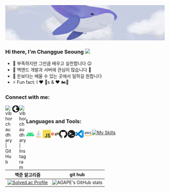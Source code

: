 ![git_banner](./git_banner_final.jpg)
### Hi there, I'm Changgue Seoung <img src="https://media.giphy.com/media/hvRJCLFzcasrR4ia7z/giphy.gif" width="25px">

- 🔭 부족하지만 그만큼 배우고 실천합니다 😉
- 🌱 백앤드 개발과 서버에 관심이 많습니다 🤣
- 👯 돈보다는 배울 수 있는 곳에서 일하길 원합니다
- ⚡ Fun fact: I ❤️ 🐶s & ❤️ 🏍🏀

### Connect with me:

[<img align="left" alt="vibhorchaudhary | GitHub" width="22px" src="https://cdn.jsdelivr.net/npm/simple-icons@v3/icons/github.svg" />][github]
[<img align="left" alt="vibhorchaudhary | XDA Developers" width="22px" src="https://raw.githubusercontent.com/iconic/open-iconic/master/svg/globe.svg" />][website]
[<img align="left" alt="vibhorchaudhary | Instagram" width="22px" src="https://cdn.jsdelivr.net/npm/simple-icons@v3/icons/instagram.svg" />][instagram]

<br />

### Languages and Tools:
[![My Skills](https://skillicons.dev/icons?i=java,kotlin,nodejs,figma,cpp&theme=light)](https://skillicons.dev)
<img align="left" alt="Android" width="26px" src="https://raw.githubusercontent.com/github/explore/80688e429a7d4ef2fca1e82350fe8e3517d3494d/topics/android/android.png" />
<img align="left" alt="Java" width="26px" src="https://raw.githubusercontent.com/github/explore/80688e429a7d4ef2fca1e82350fe8e3517d3494d/topics/java/java.png" />
<img align="left" alt="JavaScript" width="26px" src="https://raw.githubusercontent.com/github/explore/80688e429a7d4ef2fca1e82350fe8e3517d3494d/topics/javascript/javascript.png" />
<img align="left" alt="Git" width="26px" src="https://raw.githubusercontent.com/github/explore/80688e429a7d4ef2fca1e82350fe8e3517d3494d/topics/git/git.png" />
<img align="left" alt="GitHub" width="26px" src="https://raw.githubusercontent.com/github/explore/78df643247d429f6cc873026c0622819ad797942/topics/github/github.png" />
<img align="left" alt="Terminal" width="26px" src="https://raw.githubusercontent.com/github/explore/80688e429a7d4ef2fca1e82350fe8e3517d3494d/topics/terminal/terminal.png" />
<img align="left" alt="Visual Studio Code" width="26px" src="https://raw.githubusercontent.com/github/explore/80688e429a7d4ef2fca1e82350fe8e3517d3494d/topics/visual-studio-code/visual-studio-code.png" />
<img align="left" alt="AWS" width="26px" src="https://raw.githubusercontent.com/github/explore/80688e429a7d4ef2fca1e82350fe8e3517d3494d/topics/aws/aws.png" />

<br />
<br />

|백준 알고리즘|git hub|
|------|------|
|[![Solved.ac Profile](http://mazassumnida.wtf/api/v2/generate_badge?boj=scg9268)](https://solved.ac/scg9268/)|![AGAPE's GitHub stats](https://github-readme-stats.vercel.app/api?username=agape1225&show_icons=true&theme=radical)|

[website]: https://www.notion.so/Changgyu-Seong-397c2cf5039c454db3e79365ee37a09e
[instagram]: https://www.instagram.com/quokka._.tori_12/
[github]: https://github.com/agape1225
